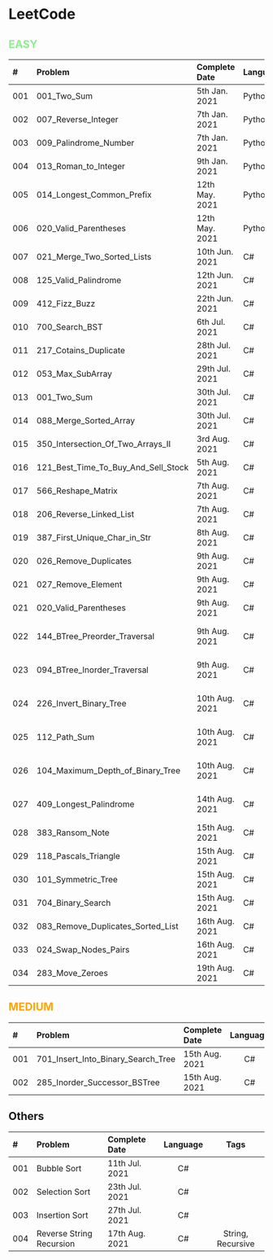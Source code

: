 # LeetCode

## <span style="color:LightGreen">**EASY**</span>

| #     | Problem                               | Complete Date     | Language     | Tags                                    |
| :---  | :---                                  |    :----          | :----        | :----:                                  |
| 001   | 001_Two_Sum                           | 5th Jan.  2021    | Python       |                                         |
| 002   | 007_Reverse_Integer                   | 7th Jan.  2021    | Python       |                                         |
| 003   | 009_Palindrome_Number                 | 7th Jan.  2021    | Python       |                                         |
| 004   | 013_Roman_to_Integer                  | 9th Jan.  2021    | Python       |                                         |
| 005   | 014_Longest_Common_Prefix             | 12th May. 2021    | Python       |                                         |
| 006   | 020_Valid_Parentheses                 | 12th May. 2021    | Python       |                                         |
| 007   | 021_Merge_Two_Sorted_Lists            | 10th Jun. 2021    | C#           | ListNode                                |
| 008   | 125_Valid_Palindrome                  | 12th Jun. 2021    | C#           | String, Regex                           |
| 009   | 412_Fizz_Buzz                         | 22th Jun. 2021    | C#           | String, List                            |
| 010   | 700_Search_BST                        | 6th Jul. 2021     | C#           | Tree, Recursive                         |
| 011   | 217_Cotains_Duplicate                 | 28th Jul. 2021    | C#           | Array                                   |
| 012   | 053_Max_SubArray                      | 29th Jul. 2021    | C#           | Array                                   |
| 013   | 001_Two_Sum                           | 30th Jul. 2021    | C#           | Array                                   |
| 014   | 088_Merge_Sorted_Array                | 30th Jul. 2021    | C#           | Array                                   |
| 015   | 350_Intersection_Of_Two_Arrays_II     | 3rd Aug. 2021     | C#           | Array, List                             |
| 016   | 121_Best_Time_To_Buy_And_Sell_Stock   | 5th Aug. 2021     | C#           | Array                                   |
| 017   | 566_Reshape_Matrix                    | 7th Aug. 2021     | C#           | Array                                   |
| 018   | 206_Reverse_Linked_List               | 7th Aug. 2021     | C#           | ListNode                                |
| 019   | 387_First_Unique_Char_in_Str          | 8th Aug. 2021     | C#           | String, Dictionary                      |
| 020   | 026_Remove_Duplicates                 | 9th Aug. 2021     | C#           | Array                                   |
| 021   | 027_Remove_Element                    | 9th Aug. 2021     | C#           | Array                                   |
| 021   | 020_Valid_Parentheses                 | 9th Aug. 2021     | C#           | String, Dictionary                      |
| 022   | 144_BTree_Preorder_Traversal          | 9th Aug. 2021     | C#           | Tree, Iterative(stack), Recursive       |
| 023   | 094_BTree_Inorder_Traversal           | 9th Aug. 2021     | C#           | Tree, Iterative(stack), Recursive       |
| 024   | 226_Invert_Binary_Tree                | 10th Aug. 2021    | C#           | Tree, Iterative(stack), Recursive       |
| 025   | 112_Path_Sum                          | 10th Aug. 2021    | C#           | Tree, Iterative(stack), Recursive       |
| 026   | 104_Maximum_Depth_of_Binary_Tree      | 10th Aug. 2021    | C#           | Tree, Iterative(queue), Recursive       |
| 027   | 409_Longest_Palindrome                | 14th Aug. 2021    | C#           | String, Dictionary, HashSet             |
| 028   | 383_Ransom_Note                       | 15th Aug. 2021    | C#           | List                                    |
| 029   | 118_Pascals_Triangle                  | 15th Aug. 2021    | C#           | List                                    |
| 030   | 101_Symmetric_Tree                    | 15th Aug. 2021    | C#           | Tree, Recursive                         |
| 031   | 704_Binary_Search                     | 15th Aug. 2021    | C#           | Array                                   |
| 032   | 083_Remove_Duplicates_Sorted_List     | 16th Aug. 2021    | C#           | ListNode                                |
| 033   | 024_Swap_Nodes_Pairs                  | 16th Aug. 2021    | C#           | ListNode                                |
| 034   | 283_Move_Zeroes                       | 19th Aug. 2021    | C#           | Array                                   |

## <span style="color:Orange">**MEDIUM**</span>

| #     | Problem                               | Complete Date     | Language     | Tags                                    | 
| :---  | :---                                  |    :----          | :----:       | :----:                                  |
| 001   | 701_Insert_Into_Binary_Search_Tree    | 15th Aug. 2021    | C#           | Tree, Recursive                         |
| 002   | 285_Inorder_Successor_BSTree          | 15th Aug. 2021    | C#           | Tree, Iteratively                       |

## **Others**</span>

| #     | Problem                               | Complete Date     | Language     | Tags                                    |
| :---  | :---                                  |    :----          | :----:       | :----:                                  |
| 001   | Bubble Sort                           | 11th Jul. 2021    | C#           |                                         |
| 002   | Selection Sort                        | 23th Jul. 2021    | C#           |                                         |
| 003   | Insertion Sort                        | 27th Jul. 2021    | C#           |                                         |
| 004   | Reverse String Recursion              | 17th Aug. 2021    | C#           | String, Recursive                       |

